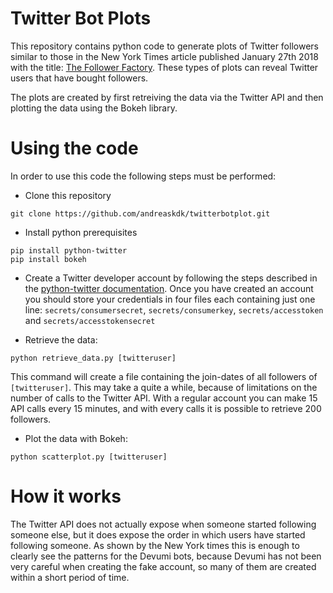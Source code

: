 # Twitter Bot Plots

This repository contains python code to generate plots of Twitter followers similar to those in the New York Times article published January 27th 2018 with the title: [The Follower Factory](https://www.nytimes.com/interactive/2018/01/27/technology/social-media-bots.html). These types of plots can reveal Twitter users that have bought followers.

The plots are created by first retreiving the data via the Twitter API and then plotting the data using the Bokeh library.

# Using the code

In order to use this code the following steps must be performed:

* Clone this repository

```
git clone https://github.com/andreaskdk/twitterbotplot.git
```

* Install python prerequisites
```
pip install python-twitter
pip install bokeh
```

* Create a Twitter developer account by following the steps described in the [python-twitter documentation](http://python-twitter.readthedocs.io/en/latest/getting_started.html). Once you have created an account you should store your credentials in four files each containing just one line: `secrets/consumersecret`, `secrets/consumerkey`, `secrets/accesstoken` and `secrets/accesstokensecret`

* Retrieve the data:
```
python retrieve_data.py [twitteruser]
```
This command will create a file containing the join-dates of all followers of `[twitteruser]`. This may take a quite a while, because of limitations on the number of calls to the Twitter API. With a regular account you can make 15 API calls every 15 minutes, and with every calls it is possible to retrieve 200 followers. 

* Plot the data with Bokeh:
```
python scatterplot.py [twitteruser]
```

# How it works

The Twitter API does not actually expose when someone started following someone else, but it does expose the order in which users have started following someone. As shown by the New York times this is enough to clearly see the patterns for the Devumi bots, because Devumi has not been very careful when creating the fake account, so many of them are created within a short period of time. 
